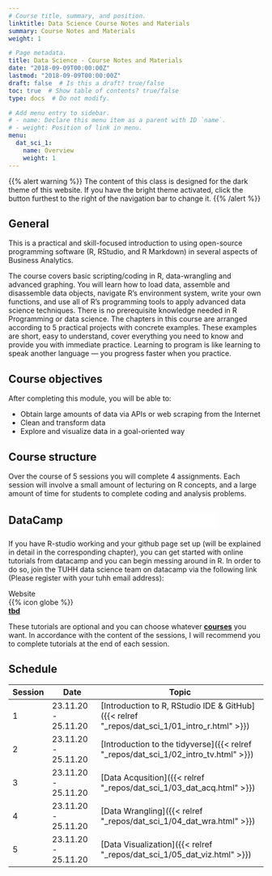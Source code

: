 ```yaml
---
# Course title, summary, and position.
linktitle: Data Science Course Notes and Materials
summary: Course Notes and Materials
weight: 1

# Page metadata.
title: Data Science - Course Notes and Materials
date: "2018-09-09T00:00:00Z"
lastmod: "2018-09-09T00:00:00Z"
draft: false  # Is this a draft? true/false
toc: true  # Show table of contents? true/false
type: docs  # Do not modify.

# Add menu entry to sidebar.
# - name: Declare this menu item as a parent with ID `name`.
# - weight: Position of link in menu.
menu:
  dat_sci_1:
    name: Overview
    weight: 1
---
```


{{% alert warning %}}
The content of this class is designed for the dark theme of this website. If you have the bright theme activated, click the button furthest to the right of the navigation bar to change it.
{{% /alert %}}


## General
 
This is a practical and skill-focused introduction to using open-source programming software (R, RStudio, and R Markdown) in several aspects of Business Analytics. 

The course covers basic scripting/coding in R, data-wrangling and advanced graphing. You will learn how to load data, assemble and disassemble data objects, navigate R’s environment system, write your own functions, and use all of R’s programming tools to apply advanced data science techniques. There is no prerequisite knowledge needed in R Programming or data science. The chapters in this course are arranged according to 5 practical projects with concrete examples. These examples are short, easy to understand, cover everything you need to know and provide you with immediate practice. Learning to program is like learning to speak another language — you progress faster when you practice.

## Course objectives

After completing this module, you will be able to:

* Obtain large amounts of data via APIs or web scraping from the Internet
* Clean and transform data
* Explore and visualize data in a goal-oriented way

## Course structure

Over the course of 5 sessions you will complete 4 assignments. Each session will involve a small amount of lecturing on R concepts, and a large amount of time for students to complete coding and analysis problems.


## DataCamp <embed src="../../img/icons//datacamp.svg" align="center" height="30px" style="padding:0px 5px 5px 0px">

If you have R-studio working and your github page set up (will be explained in detail in the corresponding chapter), you can get started with online tutorials from datacamp and you can begin messing around in R. In order to do so, join the TUHH data science team on datacamp via the following link (Please register with your tuhh email address):

<!-- DOWNLOADBOX -->
<div id="header">Website</div>
<div id="container">
  <div id="first">{{% icon globe %}}</div>
  <div id="second"><a href="https://www.datacamp.com/" target="_blank"><b>tbd</b></a></div>
  <div id="clear"></div>
</div>

These tutorials are optional and you can choose whatever <a href="https://learn.datacamp.com/courses/" target="_blank"><b>courses</b></a> you want. In accordance with the content of the sessions, I will recommend you to complete tutorials at the end of each session.

## Schedule

| Session | Date | Topic |
| --- | --- | --- |
| 1 | 23.11.20 - 25.11.20 | [Introduction to R, RStudio IDE & GitHub]({{< relref "_repos/dat_sci_1/01_intro_r.html" >}}) |
| 2 | 23.11.20 - 25.11.20 | [Introduction to the tidyverse]({{< relref "_repos/dat_sci_1/02_intro_tv.html" >}}) |
| 3 | 23.11.20 - 25.11.20 | [Data Acqusition]({{< relref "_repos/dat_sci_1/03_dat_acq.html" >}}) |
| 4 | 23.11.20 - 25.11.20 | [Data Wrangling]({{< relref "_repos/dat_sci_1/04_dat_wra.html" >}}) |
| 5 | 23.11.20 - 25.11.20 | [Data Visualization]({{< relref "_repos/dat_sci_1/05_dat_viz.html" >}}) |
